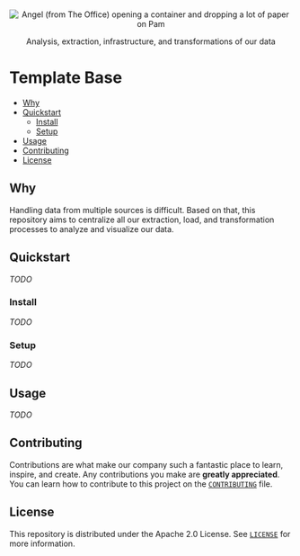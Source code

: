 <p align="center">
  <br>
   <img src="https://media3.giphy.com/media/y9DIEU4LhCizDUzE5o/giphy.gif" alt="Angel (from The Office) opening a container and dropping a lot of paper on Pam" title="Data Header GIF" />
  <br>
</p>
<p align="center">
Analysis, extraction, infrastructure, and transformations of our data 
</p>

# Template Base

* [Why](#why)
* [Quickstart](#quickstart)
  * [Install](#install)
  * [Setup](#setup)
* [Usage](#usage)
* [Contributing](#contributing)
* [License](#license)

## Why

Handling data from multiple sources is difficult. Based on that, this repository aims to centralize all our extraction, load, and transformation processes to analyze and visualize our data.

## Quickstart

_TODO_

### Install

_TODO_

### Setup

_TODO_

## Usage

_TODO_

## Contributing

Contributions are what make our company such a fantastic place to learn, inspire, and create. Any contributions you make are **greatly appreciated**. You can learn how to contribute to this project on the [`CONTRIBUTING`][contributing] file.

## License

This repository is distributed under the Apache 2.0 License. See [`LICENSE`][license] for more information.

[contributing]: CONTRIBUTING.md
[license]: LICENSE

